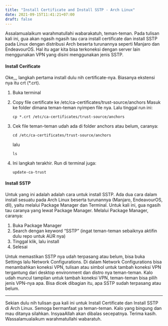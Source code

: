 ```yaml
---
title: "Install Certificate and Install SSTP - Arch Linux"
date: 2021-09-15T11:41:21+07:00
draft: false
---
```


Assalamualaikum warahmatullahi wabarakatuh, teman-teman.
Pada tulisan kali ini, gua akan ngasih ngasih tau cara install certificate dan install SSTP pada Linux dengan distribusi Arch beserta turunannya seperti Manjaro dan EndeavourOS. Hal itu agar kita bisa terkoneksi dengan server lain menggunakan VPN yang disini menggunakan jenis SSTP.

#### **Install Cerificate**
Oke,,, langkah pertama install dulu nih certificate-nya. Biasanya ekstensi nya itu crt (*.crt).
1. Buka terminal
2. Copy file certificate ke /etc/ca-certificates/trust-source/anchors
Masuk ke folder dimana teman-teman nyimpen file nya. Lalu tinggal run ini:
    
    ``cp *.crt /etc/ca-certificates/trust-source/anchors``
3. Cek file teman-teman udah ada di folder anchors atau belum, caranya:

    ``cd /etc/ca-certificates/trust-source/anchors``

    lalu

    ``ls``
4. Ini langkah terakhir. Run di terminal juga:

    ``update-ca-trust``


#### **Install SSTP**
Untuk yang ini adalah adalah cara untuk install SSTP. Ada dua cara dalam install sesuatu pada Arch Linux beserta turunannya (Manjaro, EndeavourOS, dll), yaitu melalui Package Manager dan Terminal. Untuk kali ini, gua ngasih tau caranya yang lewat Package Manager.
Melalui Package Manager, caranya:
1. Buka Package Manager
2. Search dengan keyword “SSTP” (ingat teman-teman sebaiknya aktifin dulu repo untuk AUR nya)
3. Tinggal klik, lalu install
4. Selesai

Untuk memastikan SSTP nya udah terpasang atau belum, bisa buka Settings lalu Network Configurations. Di dalam Network Configurations bisa menambahkan koneksi VPN, tulisan atau simbol untuk tambah koneksi VPN tergantung dari desktop environment dan distro nya teman-teman. Kalo udah muncul tampilan untuk tambah koneksi VPN, teman-teman bisa pilih jenis VPN-nya apa. Bisa dicek dibagian itu, apa SSTP sudah terpasang atau belum.

---

Sekian dulu nih tulisan gua kali ini untuk Install Certificate dan Install SSTP di Arch Linux. Semoga bermanfaat ya teman-teman.
Kalo yang bingung dan mau ditanya silahkan. InsyaaAllah akan dibalas secepatnya. Terima kasih.
Wassalamualaikum warahmatullahi wabaratuh.